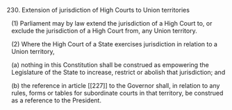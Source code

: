 230. Extension of jurisdiction of High Courts to Union territories

(1) Parliament may by law extend the jurisdiction of a High Court to, or exclude the jurisdiction of a High Court from, any Union territory.

(2) Where the High Court of a State exercises jurisdiction in relation to a Union territory,

(a) nothing in this Constitution shall be construed as empowering the Legislature of the State to increase, restrict or abolish that jurisdiction; and

(b) the reference in article [[227]] to the Governor shall, in relation to any rules, forms or tables for subordinate courts in that territory, be construed as a reference to the President.

